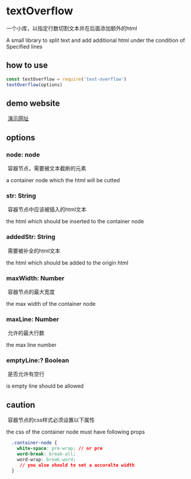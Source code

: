 # textOverflow
一个小库，以指定行数切割文本并在后面添加额外的html

A small library to split text and add additional html under the condition of Specified lines
## how to use
``` javascript
const textOverflow = require('text-overflow')
textOverflow(options)
```
## demo website
  [演示网址](https://freeeeaker.github.io/examples/textOverflow/index.html)
## options
### node: node
  容器节点，需要被文本截断的元素
  
  a container node which the html will be cutted
### str: String
  容器节点中应该被插入的html文本
  
  the html which should be inserted to the container node
### addedStr: String
  需要被补全的html文本
  
  the html which should be added to the origin html
### maxWidth: Number
  容器节点的最大宽度
  
  the max width of the container node
### maxLine: Number
  允许的最大行数
  
  the max line number
### emptyLine:? Boolean
  是否允许有空行
  
  is empty line should be allowed
## caution
  容器节点的css样式必须设置以下属性
  
  the css of the container node must have following props
  ``` css
    .container-node {
      white-space: pre-wrap; // or pre
      word-break: break-all;
      word-wrap: break-word;
      // you alse should to set a accuralte width
    }
  ```
